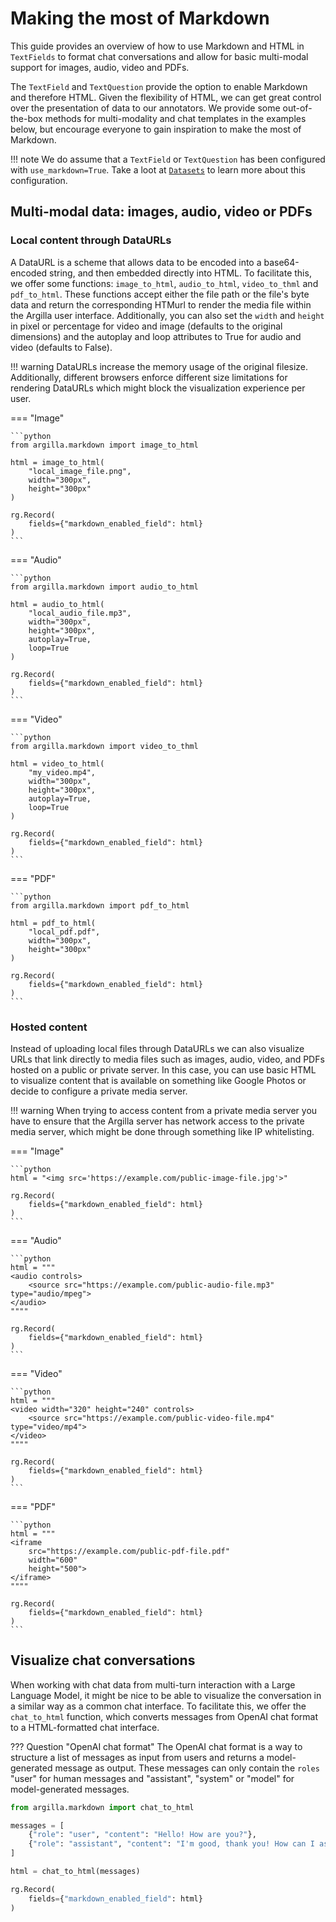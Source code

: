 # Making the most of Markdown

This guide provides an overview of how to use Markdown and HTML in `TextFields` to format chat conversations and allow for basic multi-modal support for images, audio, video and PDFs.

The `TextField` and `TextQuestion` provide the option to enable Markdown and therefore HTML. Given the flexibility of HTML, we can get great control over the presentation of data to our annotators. We provide some out-of-the-box methods for multi-modality and chat templates in the examples below, but encourage everyone to gain inspiration to make the most of Markdown.

!!! note
    We do assume that a `TextField` or `TextQuestion` has been configured with `use_markdown=True`. Take a loot at [`Datasets`](dataset.md) to learn more about this configuration.

## Multi-modal data: images, audio, video or PDFs

### Local content through DataURLs

A DataURL is a scheme that allows data to be encoded into a base64-encoded string, and then embedded directly into HTML. To facilitate this, we offer some functions: `image_to_html`, `audio_to_html`, `video_to_thml` and `pdf_to_html`. These functions accept either the file path or the file's byte data and return the corresponding HTMurl to render the media file within the Argilla user interface. Additionally, you can also set the `width` and `height` in pixel or percentage for video and image (defaults to the original dimensions) and the autoplay and loop attributes to True for audio and video (defaults to False).

!!! warning
    DataURLs increase the memory usage of the original filesize. Additionally, different browsers enforce different size limitations for rendering DataURLs which might block the visualization experience per user.

=== "Image"

    ```python
    from argilla.markdown import image_to_html

    html = image_to_html(
        "local_image_file.png",
        width="300px",
        height="300px"
    )

    rg.Record(
        fields={"markdown_enabled_field": html}
    )
    ```

=== "Audio"

    ```python
    from argilla.markdown import audio_to_html

    html = audio_to_html(
        "local_audio_file.mp3",
        width="300px",
        height="300px",
        autoplay=True,
        loop=True
    )

    rg.Record(
        fields={"markdown_enabled_field": html}
    )
    ```

=== "Video"

    ```python
    from argilla.markdown import video_to_thml

    html = video_to_html(
        "my_video.mp4",
        width="300px",
        height="300px",
        autoplay=True,
        loop=True
    )

    rg.Record(
        fields={"markdown_enabled_field": html}
    )
    ```

=== "PDF"

    ```python
    from argilla.markdown import pdf_to_html

    html = pdf_to_html(
        "local_pdf.pdf",
        width="300px",
        height="300px"
    )

    rg.Record(
        fields={"markdown_enabled_field": html}
    )
    ```

### Hosted content

Instead of uploading local files through DataURLs we can also visualize URLs that link directly to media files such as images, audio, video, and PDFs hosted on a public or private server. In this case, you can use basic HTML to visualize content that is available on something like Google Photos or decide to configure a private media server.

!!! warning
    When trying to access content from a private media server you have to ensure that the Argilla server has network access to the private media server, which might be done through something like IP whitelisting.

=== "Image"

    ```python
    html = "<img src='https://example.com/public-image-file.jpg'>"

    rg.Record(
        fields={"markdown_enabled_field": html}
    )
    ```

=== "Audio"

    ```python
    html = """
    <audio controls>
        <source src="https://example.com/public-audio-file.mp3" type="audio/mpeg">
    </audio>
    """"

    rg.Record(
        fields={"markdown_enabled_field": html}
    )
    ```

=== "Video"

    ```python
    html = """
    <video width="320" height="240" controls>
        <source src="https://example.com/public-video-file.mp4" type="video/mp4">
    </video>
    """"

    rg.Record(
        fields={"markdown_enabled_field": html}
    )
    ```

=== "PDF"

    ```python
    html = """
    <iframe
        src="https://example.com/public-pdf-file.pdf"
        width="600"
        height="500">
    </iframe>
    """"

    rg.Record(
        fields={"markdown_enabled_field": html}
    )
    ```

## Visualize chat conversations

When working with chat data from multi-turn interaction with a Large Language Model, it might be nice to be able to visualize the conversation in a similar way as a common chat interface. To facilitate this, we offer the `chat_to_html` function, which converts messages from OpenAI chat format to a HTML-formatted chat interface.

??? Question "OpenAI chat format"
    The OpenAI chat format is a way to structure a list of messages as input from users and returns a model-generated message as output. These messages can only contain the `roles` "user" for human messages and "assistant", "system" or "model" for model-generated messages.

```python
from argilla.markdown import chat_to_html

messages = [
    {"role": "user", "content": "Hello! How are you?"},
    {"role": "assistant", "content": "I'm good, thank you! How can I assist you today?"}
]

html = chat_to_html(messages)

rg.Record(
    fields={"markdown_enabled_field": html}
)
```